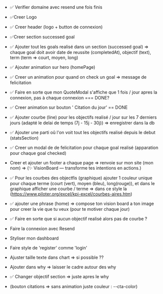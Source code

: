 - ✅ Verifier domaine avec resend une fois finis
- ✅Creer Logo
- ✅ Creer header (logo + button de connexion)
- ✅Creer section successed goal
- ✅ Ajouter tout les goals realisé dans un section (successed goal) => chaque goal doit avoir date de reussite (completedAt), objectif (text), term (term => court, moyen, long)
- ✅ Ajouter animation sur hero (homePage)
- ✅ Creer un animation pour quand on check un goal => message de felicitation
- ✅ Faire en sorte que mon QuoteModal s'affiche que 1 fois / jour apres la connexion, pas à chaque connexion === DONE?
- ✅ Creer animation sur bouton ' Citation du jour' == DONE
- ✅ Ajouter courbe (line) pour les objectifs realisé / jour sur les 7 derniers jours (adapté le delai de temps (7j - 15j - 30j)) => enregistrer dans la db
- ✅ Ajouter une parti oû l'on voit tout les objectifs realisé depuis le debut (statsSection)
- ✅ Creer un modal de de felicitation pour chaque goal realisé (apparation pour chaque goal checked)
- Creer et ajouter un footer a chaque page => renvoie sur mon site (mon nom) => (✨ VisionBoard — transforme tes intentions en actions.)
- ✅ Pour les courbes des objectfis (graphique) ajouter 1 couleur unique pour chaque terme (court (vert), moyen (bleu), long(rouge)), et dans le graphique afficher une courbe / terme => dans ce style la (https://www.piloter.org/excel/kpi-excel/courbes-aires.htm)
- ✅ ajouter une phrase (home) => compose ton vision board a ton image pour creer la vie que tu veux (pour te motiver chaque jour)

- ✅ Faire en sorte que si aucun objectif realisé alors pas de courbe ?
- Faire la connexion avec Resend
- Styliser mon dashboard
- Faire style de 'register' comme 'login'
- Ajuster taille texte dans chart => si possible ??
- Ajouter dans why => laisser le cadre autour des why
- ✅ Changer objectif section => juste apres le why
- (bouton citations => sans animation juste couleur : --cta-color)
